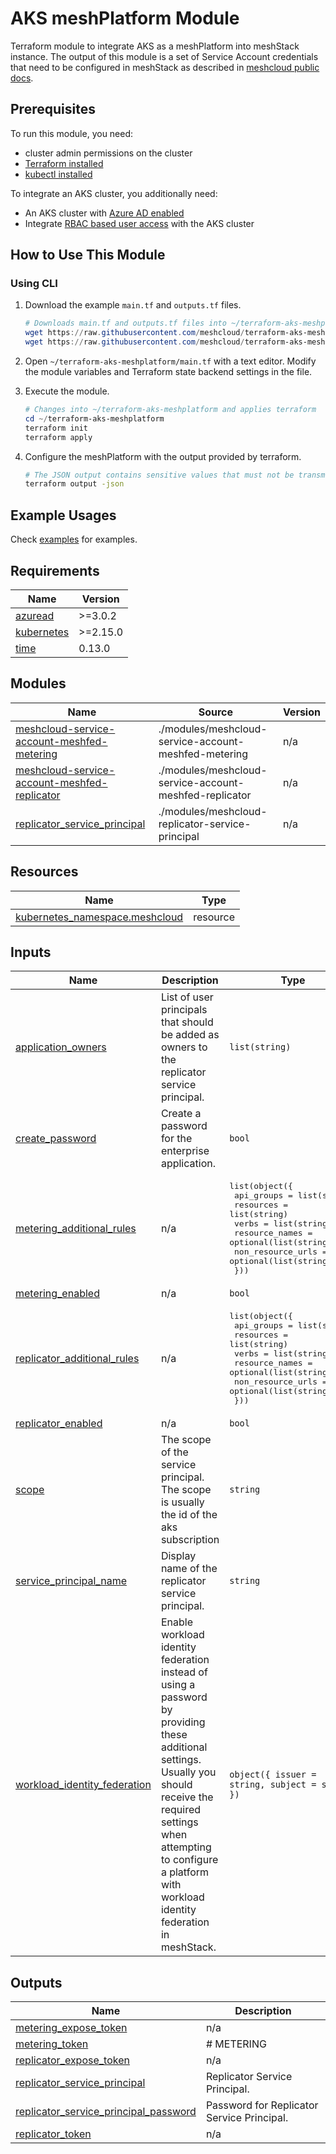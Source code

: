 # AKS meshPlatform Module

Terraform module to integrate AKS as a meshPlatform into meshStack instance. The output of this module is a set of Service Account credentials that need to be configured in meshStack as described in [meshcloud public docs](https://docs.meshcloud.io/docs/meshstack.how-to.integrate-meshplatform.html).

## Prerequisites

To run this module, you need:

- cluster admin permissions on the cluster
- [Terraform installed](https://learn.hashicorp.com/tutorials/terraform/install-cli)
- [kubectl installed](https://kubernetes.io/docs/tasks/tools/#kubectl)

To integrate an AKS cluster, you additionally need:

- An AKS cluster with [Azure AD enabled](https://learn.microsoft.com/en-us/azure/aks/managed-aad)
- Integrate [RBAC based user access](https://learn.microsoft.com/en-us/azure/aks/manage-azure-rbac) with the AKS cluster

## How to Use This Module

### Using CLI

1. Download the example `main.tf` and `outputs.tf` files.

    ```powershell
    # Downloads main.tf and outputs.tf files into ~/terraform-aks-meshplatform
    wget https://raw.githubusercontent.com/meshcloud/terraform-aks-meshplatform/main/examples/basic-aks-integration/main.tf -P ~/terraform-aks-meshplatform
    wget https://raw.githubusercontent.com/meshcloud/terraform-aks-meshplatform/main/examples/basic-aks-integration/outputs.tf -P ~/terraform-aks-meshplatform
    ```

2. Open `~/terraform-aks-meshplatform/main.tf` with a text editor. Modify the module variables and Terraform state backend settings in the file.

3. Execute the module.

    ```powershell
    # Changes into ~/terraform-aks-meshplatform and applies terraform
    cd ~/terraform-aks-meshplatform
    terraform init
    terraform apply
    ```

4. Configure the meshPlatform with the output provided by terraform.

    ```sh
    # The JSON output contains sensitive values that must not be transmitted to meshcloud in plain text.
    terraform output -json
    ```

## Example Usages

Check [examples](./examples/) for examples.

<!-- BEGIN_TF_DOCS -->
## Requirements

| Name | Version |
|------|---------|
| <a name="requirement_azuread"></a> [azuread](#requirement\_azuread) | >=3.0.2 |
| <a name="requirement_kubernetes"></a> [kubernetes](#requirement\_kubernetes) | >=2.15.0 |
| <a name="requirement_time"></a> [time](#requirement\_time) | 0.13.0 |

## Modules

| Name | Source | Version |
|------|--------|---------|
| <a name="module_meshcloud-service-account-meshfed-metering"></a> [meshcloud-service-account-meshfed-metering](#module\_meshcloud-service-account-meshfed-metering) | ./modules/meshcloud-service-account-meshfed-metering | n/a |
| <a name="module_meshcloud-service-account-meshfed-replicator"></a> [meshcloud-service-account-meshfed-replicator](#module\_meshcloud-service-account-meshfed-replicator) | ./modules/meshcloud-service-account-meshfed-replicator | n/a |
| <a name="module_replicator_service_principal"></a> [replicator\_service\_principal](#module\_replicator\_service\_principal) | ./modules/meshcloud-replicator-service-principal | n/a |

## Resources

| Name | Type |
|------|------|
| [kubernetes_namespace.meshcloud](https://registry.terraform.io/providers/hashicorp/kubernetes/latest/docs/resources/namespace) | resource |

## Inputs

| Name | Description | Type | Default | Required |
|------|-------------|------|---------|:--------:|
| <a name="input_application_owners"></a> [application\_owners](#input\_application\_owners) | List of user principals that should be added as owners to the replicator service principal. | `list(string)` | `[]` | no |
| <a name="input_create_password"></a> [create\_password](#input\_create\_password) | Create a password for the enterprise application. | `bool` | n/a | yes |
| <a name="input_metering_additional_rules"></a> [metering\_additional\_rules](#input\_metering\_additional\_rules) | n/a | <pre>list(object({<br/>    api_groups        = list(string)<br/>    resources         = list(string)<br/>    verbs             = list(string)<br/>    resource_names    = optional(list(string))<br/>    non_resource_urls = optional(list(string))<br/>  }))</pre> | `[]` | no |
| <a name="input_metering_enabled"></a> [metering\_enabled](#input\_metering\_enabled) | n/a | `bool` | `true` | no |
| <a name="input_replicator_additional_rules"></a> [replicator\_additional\_rules](#input\_replicator\_additional\_rules) | n/a | <pre>list(object({<br/>    api_groups        = list(string)<br/>    resources         = list(string)<br/>    verbs             = list(string)<br/>    resource_names    = optional(list(string))<br/>    non_resource_urls = optional(list(string))<br/>  }))</pre> | `[]` | no |
| <a name="input_replicator_enabled"></a> [replicator\_enabled](#input\_replicator\_enabled) | n/a | `bool` | `true` | no |
| <a name="input_scope"></a> [scope](#input\_scope) | The scope of the service principal. The scope is usually the id of the aks subscription | `string` | n/a | yes |
| <a name="input_service_principal_name"></a> [service\_principal\_name](#input\_service\_principal\_name) | Display name of the replicator service principal. | `string` | n/a | yes |
| <a name="input_workload_identity_federation"></a> [workload\_identity\_federation](#input\_workload\_identity\_federation) | Enable workload identity federation instead of using a password by providing these additional settings. Usually you should receive the required settings when attempting to configure a platform with workload identity federation in meshStack. | `object({ issuer = string, subject = string })` | `null` | no |

## Outputs

| Name | Description |
|------|-------------|
| <a name="output_metering_expose_token"></a> [metering\_expose\_token](#output\_metering\_expose\_token) | n/a |
| <a name="output_metering_token"></a> [metering\_token](#output\_metering\_token) | # METERING |
| <a name="output_replicator_expose_token"></a> [replicator\_expose\_token](#output\_replicator\_expose\_token) | n/a |
| <a name="output_replicator_service_principal"></a> [replicator\_service\_principal](#output\_replicator\_service\_principal) | Replicator Service Principal. |
| <a name="output_replicator_service_principal_password"></a> [replicator\_service\_principal\_password](#output\_replicator\_service\_principal\_password) | Password for Replicator Service Principal. |
| <a name="output_replicator_token"></a> [replicator\_token](#output\_replicator\_token) | n/a |
<!-- END_TF_DOCS -->